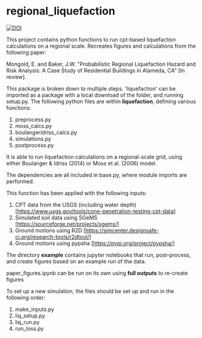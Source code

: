 # regional_liquefaction
[![DOI](https://zenodo.org/badge/700012083.svg)](https://zenodo.org/badge/latestdoi/700012083)

This project contains python functions to run cpt-based liquefaction calculations on a regional scale. Recreates figures and calculations from the following paper:

Mongold, E. and Baker, J.W. "Probabilistic Regional Liquefaction Hazard and Risk Analysis: A Case Study of Residential Buildings in Alameda, CA" [In review]. 

This package is broken down to multiple steps. 'liquefaction' can be imported as a package with a local download of the folder, and running setup.py. The following python files are within **liquefaction**, defining various functions:
1. preprocess.py
2. moss_calcs.py
3. boulangeridriss_calcs.py
4. simulations.py
5. postprocess.py

It is able to run liquefaction calculations on a regional-scale grid, using either Boulanger & Idriss (2014) or Moss et al. (2006) model.

The dependencies are all included in base.py, where module imports are performed.  

This function has been applied with the following inputs:

1. CPT data from the USGS (including water depth) [https://www.usgs.gov/tools/cone-penetration-testing-cpt-data]
2. Simulated soil data using SGeMS [https://sourceforge.net/projects/sgems/]
3. Ground motions using R2D [https://simcenter.designsafe-ci.org/research-tools/r2dtool/]
4. Ground motions using pypsha [https://pypi.org/project/pypsha/]

The directory **example** contains jupyter notebooks that run, post-process, and create figures based on an example run of the data.

paper_figures.ipynb can be run on its own using **full outputs** to re-create figures

To set up a new simulation, the files should be set up and run in the following order:
1. make_inputs.py
2. liq_setup.py
3. liq_run.py
4. run_loss.py


